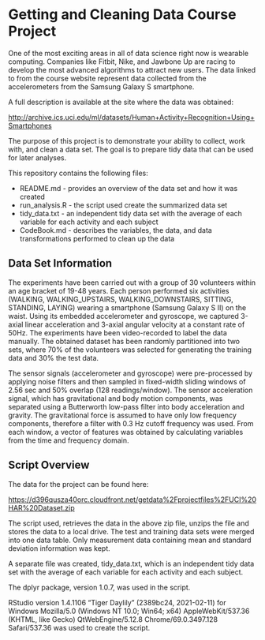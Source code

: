 # Getting and Cleaning Data Course Project

One of the most exciting areas in all of data science right now is
wearable computing. Companies like Fitbit, Nike, and Jawbone Up are
racing to develop the most advanced algorithms to attract new users. The
data linked to from the course website represent data collected from the
accelerometers from the Samsung Galaxy S smartphone.

A full description is available at the site where the data was obtained:

<http://archive.ics.uci.edu/ml/datasets/Human+Activity+Recognition+Using+Smartphones>

The purpose of this project is to demonstrate your ability to collect,
work with, and clean a data set. The goal is to prepare tidy data that
can be used for later analyses.

This repository contains the following files:

-   README.md - provides an overview of the data set and how it was
    created
-   run\_analysis.R - the script used create the summarized data set
-   tidy\_data.txt - an independent tidy data set with the average of
    each variable for each activity and each subject
-   CodeBook.md - describes the variables, the data, and data
    transformations performed to clean up the data

## Data Set Information

The experiments have been carried out with a group of 30 volunteers
within an age bracket of 19-48 years. Each person performed six
activities (WALKING, WALKING\_UPSTAIRS, WALKING\_DOWNSTAIRS, SITTING,
STANDING, LAYING) wearing a smartphone (Samsung Galaxy S II) on the
waist. Using its embedded accelerometer and gyroscope, we captured
3-axial linear acceleration and 3-axial angular velocity at a constant
rate of 50Hz. The experiments have been video-recorded to label the data
manually. The obtained dataset has been randomly partitioned into two
sets, where 70% of the volunteers was selected for generating the
training data and 30% the test data.

The sensor signals (accelerometer and gyroscope) were pre-processed by
applying noise filters and then sampled in fixed-width sliding windows
of 2.56 sec and 50% overlap (128 readings/window). The sensor
acceleration signal, which has gravitational and body motion components,
was separated using a Butterworth low-pass filter into body acceleration
and gravity. The gravitational force is assumed to have only low
frequency components, therefore a filter with 0.3 Hz cutoff frequency
was used. From each window, a vector of features was obtained by
calculating variables from the time and frequency domain.

## Script Overview

The data for the project can be found here:

<https://d396qusza40orc.cloudfront.net/getdata%2Fprojectfiles%2FUCI%20HAR%20Dataset.zip>

The script used, retrieves the data in the above zip file, unzips the
file and stores the data to a local drive. The test and training data
sets were merged into one data table. Only measurement data containing
mean and standard deviation information was kept.

A separate file was created, tidy\_data.txt, which is an independent
tidy data set with the average of each variable for each activity and
each subject.

The dplyr package, version 1.0.7, was used in the script.

RStudio version 1.4.1106 “Tiger Daylily” (2389bc24, 2021-02-11) for
Windows Mozilla/5.0 (Windows NT 10.0; Win64; x64) AppleWebKit/537.36
(KHTML, like Gecko) QtWebEngine/5.12.8 Chrome/69.0.3497.128
Safari/537.36 was used to create the script.
